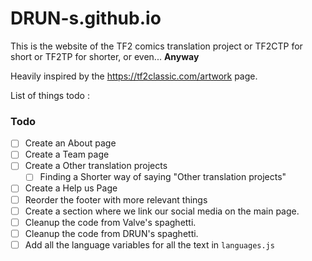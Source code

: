 # DRUN-s.github.io

This is the website of the TF2 comics translation project or TF2CTP for short or TF2TP for shorter, or even... **Anyway**

Heavily inspired by the https://tf2classic.com/artwork page.

List of things todo : 

### Todo

- [ ] Create an About page
- [ ] Create a Team page
- [ ] Create a Other translation projects
  - [ ] Finding a Shorter way of saying "Other translation projects"
- [ ] Create a Help us Page
- [ ] Reorder the footer with more relevant things
- [ ] Create a section where we link our social media on the main page.
- [ ] Cleanup the code from Valve's spaghetti.
- [ ] Cleanup the code from DRUN's spaghetti.
- [ ] Add all the language variables for all the text in `languages.js`
